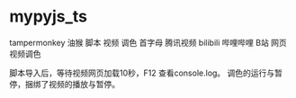 # mypyjs_ts
tampermonkey 油猴 脚本 视频 调色 首字母 腾讯视频 bilibili 哔哩哔哩 B站 网页视频调色

脚本导入后，等待视频网页加载10秒，F12 查看console.log。
调色的运行与暂停，捆绑了视频的播放与暂停。
